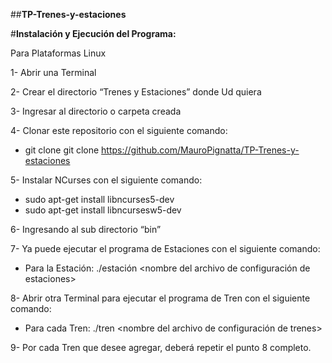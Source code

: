##**TP-Trenes-y-estaciones**

#**Instalación y Ejecución del Programa:**

Para Plataformas Linux

1-	Abrir una Terminal 

2-	Crear el directorio “Trenes y Estaciones” donde Ud quiera

3-	Ingresar al directorio o carpeta creada

4-	Clonar este repositorio con el siguiente comando: 
-	git clone git clone https://github.com/MauroPignatta/TP-Trenes-y-estaciones

5-	Instalar NCurses con el siguiente comando:
-	sudo apt-get install libncurses5-dev
-	sudo apt-get install libncursesw5-dev

6-	Ingresando al sub directorio “bin” 

7-	Ya puede ejecutar el programa de Estaciones con el siguiente comando:
-	Para la Estación: ./estación <nombre del archivo de configuración de estaciones>

8-	Abrir otra Terminal para ejecutar el programa de Tren con el siguiente comando:
-	Para cada Tren: ./tren <nombre del archivo de configuración de trenes>

9-	Por cada Tren que desee agregar, deberá repetir el punto 8 completo.
